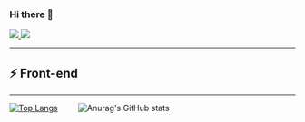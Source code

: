 ### Hi there 👋

<a href="https://www.facebook.com/dnhuy4869/" target="_blank"/> <img src="https://img.shields.io/badge/Facebook-%231877F2.svg?style=for-the-badge&logo=Facebook&logoColor=white"> </a>
<img src="https://komarev.com/ghpvc/?username=dnhuy4869&color=blue">

---

## ⚡ Front-end

---

[![Top Langs](https://github-readme-stats.vercel.app/api/top-langs/?username=dnhuy4869&layout=compact&theme=radical&langs_count=10)](https://github.com/anuraghazra/github-readme-stats) &emsp;&emsp; ![Anurag's GitHub stats](https://github-readme-stats.vercel.app/api?username=dnhuy4869&show_icons=true&theme=radical)     
